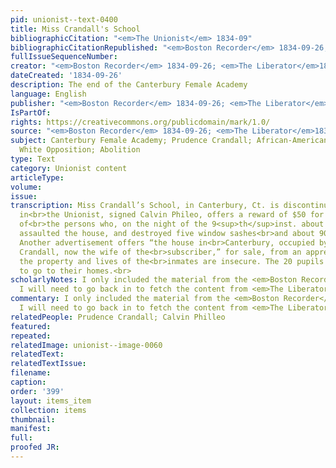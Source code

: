```yaml
---
pid: unionist--text-0400
title: Miss Crandall's School
bibliographicCitation: "<em>The Unionist</em> 1834-09"
bibliographicCitationRepublished: "<em>Boston Recorder</em> 1834-09-26; <em>The Liberator</em>1834-09-20"
fullIssueSequenceNumber: 
creator: "<em>Boston Recorder</em> 1834-09-26; <em>The Liberator</em>1834-09-20"
dateCreated: '1834-09-26'
description: The end of the Canterbury Female Academy
language: English
publisher: "<em>Boston Recorder</em> 1834-09-26; <em>The Liberator</em>1834-09-20"
IsPartOf: 
rights: https://creativecommons.org/publicdomain/mark/1.0/
source: "<em>Boston Recorder</em> 1834-09-26; <em>The Liberator</em>1834-09-20"
subject: Canterbury Female Academy; Prudence Crandall; African-American Students;
  White Opposition; Abolition
type: Text
category: Unionist content
articleType: 
volume: 
issue: 
transcription: Miss Crandall’s School, in Canterbury, Ct. is discontinued. An advertisement
  in<br>the Unionist, signed Calvin Phileo, offers a reward of $50 for information
  of<br>the persons who, on the night of the 9<sup>th</sup>inst. about 12 o’clock,
  assaulted the house, and destroyed five window sashes<br>and about 90 panes of glass.
  Another advertisement offers “the house in<br>Canterbury, occupied by the late Prudence
  Crandall, now the wife of the<br>subscriber,” for sale, from an apprehension that
  the property and lives of the<br>inmates are insecure. The 20 pupils have been advised
  to go to their homes.<br>
scholarlyNotes: I only included the material from the <em>Boston Recorder</em> 1834-09-26;
  I will need to go back in to fetch the content from <em>The Liberator</em>1834-09-20
commentary: I only included the material from the <em>Boston Recorder</em> 1834-09-26;
  I will need to go back in to fetch the content from <em>The Liberator</em>1834-09-20
relatedPeople: Prudence Crandall; Calvin Philleo
featured: 
repeated: 
relatedImage: unionist--image-0060
relatedText: 
relatedTextIssue: 
filename: 
caption: 
order: '399'
layout: items_item
collection: items
thumbnail: 
manifest: 
full: 
proofed JR: 
---
```

